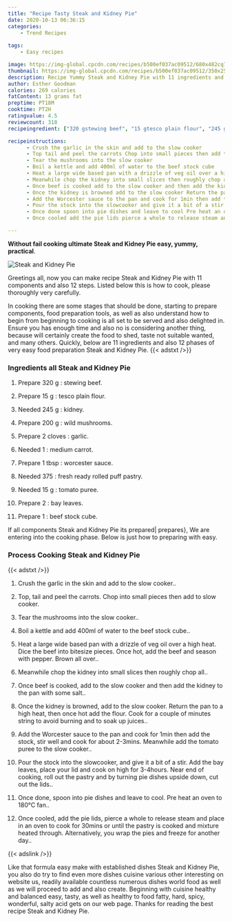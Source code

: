 ```yaml
---
title: "Recipe Tasty Steak and Kidney Pie"
date: 2020-10-13 06:36:15
categories:
    - Trend Recipes
    
tags:
    - Easy recipes

image: https://img-global.cpcdn.com/recipes/b500ef037ac09512/680x482cq70/steak-and-kidney-pie-recipe-main-photo.jpg
thumbnail: https://img-global.cpcdn.com/recipes/b500ef037ac09512/350x250cq70/steak-and-kidney-pie-recipe-main-photo.jpg
description: Recipe Yummy Steak and Kidney Pie with 11 ingredients and 12 stages of easy cooking.
author: Esther Goodman
calories: 269 calories
fatContent: 13 grams fat
preptime: PT18M
cooktime: PT2H
ratingvalue: 4.5
reviewcount: 318
recipeingredient: ["320 gstewing beef", "15 gtesco plain flour", "245 gkidney", "200 gwild mushrooms", "2 clovesgarlic", "1medium carrot", "1 tbspworcester sauce", "375fresh ready rolled puff pastry", "15 gtomato puree", "2bay leaves", "1beef stock cube"]

recipeinstructions: 
      - Crush the garlic in the skin and add to the slow cooker 
      - Top tail and peel the carrots Chop into small pieces then add to slow cooker 
      - Tear the mushrooms into the slow cooker 
      - Boil a kettle and add 400ml of water to the beef stock cube 
      - Heat a large wide based pan with a drizzle of veg oil over a high heat Dice the beef into bitesize pieces Once hot add the beef and season with pepper Brown all over 
      - Meanwhile chop the kidney into small slices then roughly chop all 
      - Once beef is cooked add to the slow cooker and then add the kidney to the pan with some salt 
      - Once the kidney is browned add to the slow cooker Return the pan to a high heat then once hot add the flour Cook for a couple of minutes string to avoid burning and to soak up juices 
      - Add the Worcester sauce to the pan and cook for 1min then add the stock stir well and cook for about 23mins Meanwhile add the tomato puree to the slow cooker 
      - Pour the stock into the slowcooker and give it a bit of a stir Add the bay leaves place your lid and cook on high for 34hours Near end of cooking roll out the pastry and by turning pie dishes upside down cut out the lids 
      - Once done spoon into pie dishes and leave to cool Pre heat an oven to 180C fan 
      - Once cooled add the pie lids pierce a whole to release steam and place in an oven to cook for 30mins or until the pastry is cooked and mixture heated through Alternatively you wrap the pies and freeze for another day

---
```




**Without fail cooking ultimate Steak and Kidney Pie easy, yummy, practical**. 


![Steak and Kidney Pie](https://img-global.cpcdn.com/recipes/b500ef037ac09512/680x482cq70/steak-and-kidney-pie-recipe-main-photo.jpg "Steak and Kidney Pie")




Greetings all, now you can make recipe Steak and Kidney Pie with 11 components and also 12 steps. Listed below this is how to cook, please thoroughly very carefully.

In cooking there are some stages that should be done, starting to prepare components, food preparation tools, as well as also understand how to begin from beginning to cooking is all set to be served and also delighted in. Ensure you has enough time and also no is considering another thing, because will certainly create the food to shed, taste not suitable wanted, and many others. Quickly, below are 11 ingredients and also 12 phases of very easy food preparation Steak and Kidney Pie.
{{< adstxt />}}

### Ingredients all Steak and Kidney Pie


1. Prepare 320 g : stewing beef.

1. Prepare 15 g : tesco plain flour.

1. Needed 245 g : kidney.

1. Prepare 200 g : wild mushrooms.

1. Prepare 2 cloves : garlic.

1. Needed 1 : medium carrot.

1. Prepare 1 tbsp : worcester sauce.

1. Needed 375 : fresh ready rolled puff pastry.

1. Needed 15 g : tomato puree.

1. Prepare 2 : bay leaves.

1. Prepare 1 : beef stock cube.



If all components Steak and Kidney Pie its prepared| prepares}, We are entering into the cooking phase. Below is just how to preparing with easy.

### Process Cooking Steak and Kidney Pie

{{< adstxt />}}


1. Crush the garlic in the skin and add to the slow cooker..



1. Top, tail and peel the carrots. Chop into small pieces then add to slow cooker.



1. Tear the mushrooms into the slow cooker..



1. Boil a kettle and add 400ml of water to the beef stock cube..



1. Heat a large wide based pan with a drizzle of veg oil over a high heat. Dice the beef into bitesize pieces. Once hot, add the beef and season with pepper. Brown all over..



1. Meanwhile chop the kidney into small slices then roughly chop all..



1. Once beef is cooked, add to the slow cooker and then add the kidney to the pan with some salt..



1. Once the kidney is browned, add to the slow cooker. Return the pan to a high heat, then once hot add the flour. Cook for a couple of minutes string to avoid burning and to soak up juices..



1. Add the Worcester sauce to the pan and cook for 1min then add the stock, stir well and cook for about 2-3mins. Meanwhile add the tomato puree to the slow cooker..



1. Pour the stock into the slowcooker, and give it a bit of a stir. Add the bay leaves, place your lid and cook on high for 3-4hours. Near end of cooking, roll out the pastry and by turning pie dishes upside down, cut out the lids..



1. Once done, spoon into pie dishes and leave to cool. Pre heat an oven to 180°C fan..



1. Once cooled, add the pie lids, pierce a whole to release steam and place in an oven to cook for 30mins or until the pastry is cooked and mixture heated through. Alternatively, you wrap the pies and freeze for another day..





{{< adslink />}}

Like that formula easy make with established dishes Steak and Kidney Pie, you also do try to find even more dishes cuisine various other interesting on website us, readily available countless numerous dishes world food as well as we will proceed to add and also create. Beginning with cuisine healthy and balanced easy, tasty, as well as healthy to food fatty, hard, spicy, wonderful, salty acid gets on our web page. Thanks for reading the best recipe Steak and Kidney Pie.
